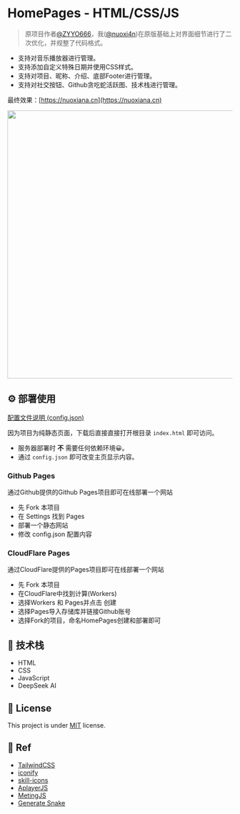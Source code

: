 # HomePages - HTML/CSS/JS

> 原项目作者[@ZYYO666](https://github.com/ZYYO666)，我([@nuoxi4n](https://github.com/nuoxi4n))在原版基础上对界面细节进行了二次优化，并规整了代码格式。

- 支持对音乐播放器进行管理。
- 支持添加自定义特殊日期并使用CSS样式。
- 支持对项目、昵称、介绍、底部Footer进行管理。
- 支持对社交按钮、Github贪吃蛇活跃图、技术栈进行管理。

最终效果：[https://nuoxiana.cn](https://nuoxiana.cn)

<img src="https://s2.loli.net/2025/09/02/xpZ42JemiFqK83k.png" width="600px">

## ⚙️ 部署使用

[配置文件说明 (config.json)](https://github.com/nuoxi4n/Homepage/blob/main/config.md)

因为项目为纯静态页面，下载后直接直接打开根目录 `index.html` 即可访问。

- 服务器部署时 **不** 需要任何依赖环境😀。
- 通过 `config.json` 即可改变主页显示内容。

### Github Pages

通过Github提供的Github Pages项目即可在线部署一个网站

- 先 Fork 本项目
- 在 Settings 找到 Pages
- 部署一个静态网站
- 修改 config.json 配置内容

### CloudFlare Pages

通过CloudFlare提供的Pages项目即可在线部署一个网站

- 先 Fork 本项目
- 在CloudFlare中找到计算(Workers)
- 选择Workers 和 Pages并点击 创建
- 选择Pages导入存储库并链接Github账号
- 选择Fork的项目，命名HomePages创建和部署即可

## 🧠 技术栈

- HTML
- CSS
- JavaScript
- DeepSeek AI

## 📃 License

This project is under [MIT](LICENSE) license.

## 🙏 Ref

- [TailwindCSS](https://v3.tailwindcss.com/)
- [iconify](https://iconify.design/)
- [skill-icons](https://github.com/tandpfun/skill-icons)
- [AplayerJS](https://aplayer.js.org/)
- [MetingJS](https://github.com/metowolf/MetingJS)
- [Generate Snake](https://github.com/Platane/snk)

